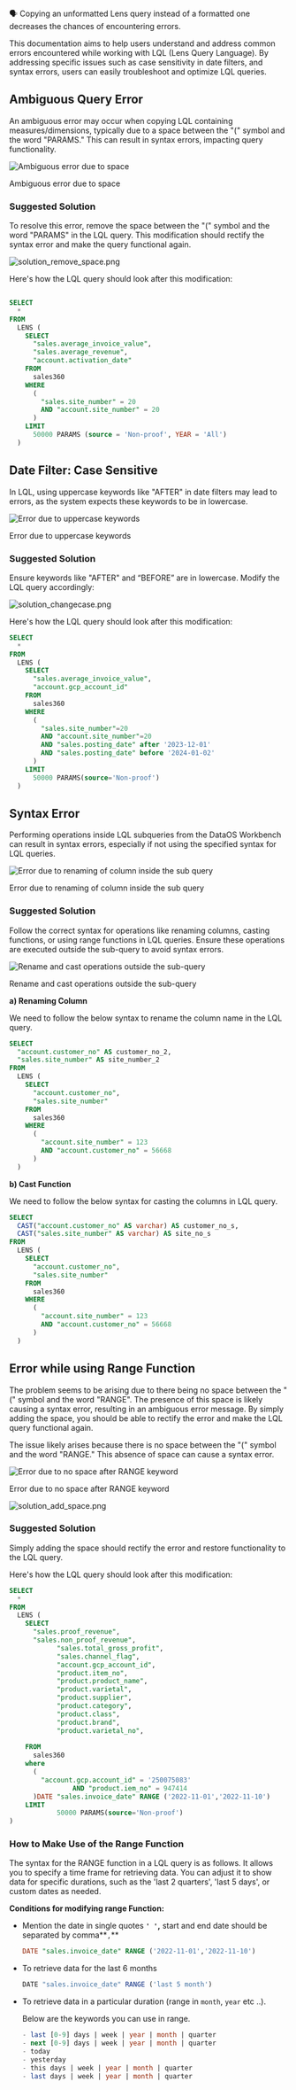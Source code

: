 <aside class=callout>
🗣 Copying an unformatted Lens query instead of a formatted one decreases the chances of encountering errors.

</aside>

This documentation aims to help users understand and address common errors encountered while working with LQL (Lens Query Language). By addressing specific issues such as case sensitivity in date filters, and syntax errors, users can easily troubleshoot and optimize LQL queries.

## Ambiguous Query Error

An ambiguous error may occur when copying LQL containing measures/dimensions, typically due to a space between the "(" symbol and the word "PARAMS." This can result in syntax errors, impacting query functionality.

![Ambiguous error due to space](lens_error/error_due_to_space.png)

Ambiguous error due to space

### **Suggested Solution**

To resolve this error, remove the space between the "(" symbol and the word "PARAMS" in the LQL query. This modification should rectify the syntax error and make the query functional again. 

![solution_remove_space.png](lens_error/solution_remove_space.png)

Here's how the LQL query should look after this modification:

```sql

SELECT
  *
FROM
  LENS (
    SELECT
      "sales.average_invoice_value",
      "sales.average_revenue",
      "account.activation_date"
    FROM
      sales360
    WHERE
      (
        "sales.site_number" = 20
        AND "account.site_number" = 20
      )
    LIMIT
      50000 PARAMS (source = 'Non-proof', YEAR = 'All')
  )

```

## Date Filter: Case Sensitive

In LQL, using uppercase keywords like "AFTER" in date filters may lead to errors, as the system expects these keywords to be in lowercase.

![Error due to uppercase keywords](lens_error/syntax_error.png)

Error due to uppercase keywords

### **Suggested Solution**
Ensure keywords like "AFTER" and “BEFORE” are in lowercase. Modify the LQL query accordingly:

![solution_changecase.png](lens_error/solution_changecase.png)

Here's how the LQL query should look after this modification:

```sql
SELECT
  *
FROM
  LENS (
    SELECT
      "sales.average_invoice_value",
      "account.gcp_account_id"
    FROM
      sales360
    WHERE
      (
        "sales.site_number"=20
        AND "account.site_number"=20
        AND "sales.posting_date" after '2023-12-01'
        AND "sales.posting_date" before '2024-01-02'
      )
    LIMIT
      50000 PARAMS(source='Non-proof')
  )
```

## Syntax Error

Performing operations inside LQL subqueries from the DataOS Workbench can result in syntax errors, especially if not using the specified syntax for LQL queries.

![Error due to renaming of column inside the sub query](lens_error/rename_inside_subquery.png)

Error due to renaming of column inside the sub query

### **Suggested Solution**

Follow the correct syntax for operations like renaming columns, casting functions, or using range functions in LQL queries. Ensure these operations are executed outside the sub-query to avoid syntax errors.

![Rename and cast operations outside the sub-query](lens_error/solution_rename.png)

Rename and cast operations outside the sub-query

**a) Renaming Column**

   We need to follow the below syntax to rename the column name in the LQL query.

```sql
SELECT
  "account.customer_no" AS customer_no_2,
  "sales.site_number" AS site_number_2
FROM
  LENS (
    SELECT
      "account.customer_no",
      "sales.site_number"
    FROM
      sales360
    WHERE
      (
        "account.site_number" = 123
        AND "account.customer_no" = 56668
      )
  )
```

     

  **b) Cast Function**

We need to follow the below syntax for casting the columns in LQL query.

```sql
SELECT
  CAST("account.customer_no" AS varchar) AS customer_no_s,
  CAST("sales.site_number" AS varchar) AS site_no_s
FROM
  LENS (
    SELECT
      "account.customer_no",
      "sales.site_number"
    FROM
      sales360
    WHERE
      (
        "account.site_number" = 123
        AND "account.customer_no" = 56668
      )
  )
```

## **Error while using Range Function**

The problem seems to be arising due to there being no space between the "(" symbol and the word "RANGE". The presence of this space is likely causing a syntax error, resulting in an ambiguous error message. By simply adding the space, you should be able to rectify the error and make the LQL query functional again. 

The issue likely arises because there is no space between the "(" symbol and the word "RANGE." This absence of space can cause a syntax error. 

![Error due to no space after RANGE keyword](lens_error/error_range.png)

Error due to no space after RANGE keyword

![solution_add_space.png](lens_error/solution_add_space.png)

### **Suggested Solution**

Simply adding the space should rectify the error and restore functionality to the LQL query.

Here's how the LQL query should look after this modification:

```sql
SELECT
  *
FROM 
  LENS (
    SELECT
      "sales.proof_revenue",
      "sales.non_proof_revenue",
			"sales.total_gross_profit",
			"sales.channel_flag",
			"account.gcp_account_id",
			"product.item_no",
			"product.product_name",
			"product.varietal",
			"product.supplier",
			"product.category",
			"product.class",
			"product.brand",
			"product.varietal_no",
			
    FROM
      sales360
    where
      (
        "account.gcp.account_id" = '250075083'
				AND "product.iem_no" = 947414
      )DATE "sales.invoice_date" RANGE ('2022-11-01','2022-11-10')
    LIMIT
			50000 PARAMS(source='Non-proof')
)
```

### **How to Make Use of the Range Function**

The syntax for the RANGE function in a LQL query is as follows. It allows you to specify a time frame for retrieving data. You can adjust it to show data for specific durations, such as the 'last 2 quarters', 'last 5 days', or custom dates as needed.

**Conditions for modifying range Function:**

- Mention the date in single quotes **`' '`,** start and end date should be separated by comma**`,`**
    
    ```sql
    DATE "sales.invoice_date" RANGE ('2022-11-01','2022-11-10')
    ```
    
- To retrieve data for the last 6 months
    
    ```jsx
    DATE "sales.invoice_date" RANGE ('last 5 month')
    ```
    
- To retrieve data in a particular duration (range in `month`, `year` etc ..).
    
    Below are the keywords you can use in range.
    
    ```sql
    - last [0-9] days | week | year | month | quarter
    - next [0-9] days | week | year | month | quarter
    - today
    - yesterday
    - this days | week | year | month | quarter
    - last days | week | year | month | quarter
    ```